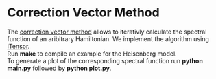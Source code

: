 # Correction Vector Method
The [correction vector method](https://journals.aps.org/prb/abstract/10.1103/PhysRevB.60.335) allows to iterativly calculate the spectral function of an aribitrary Hamiltonian. We implement the algorithm using [ITensor](https://itensor.org/).<br/> 
Run **make** to compile an example for the Heisenberg model.<br/>
To generate a plot of the corresponding spectral function run **python main.py** followed by **python plot.py**.
